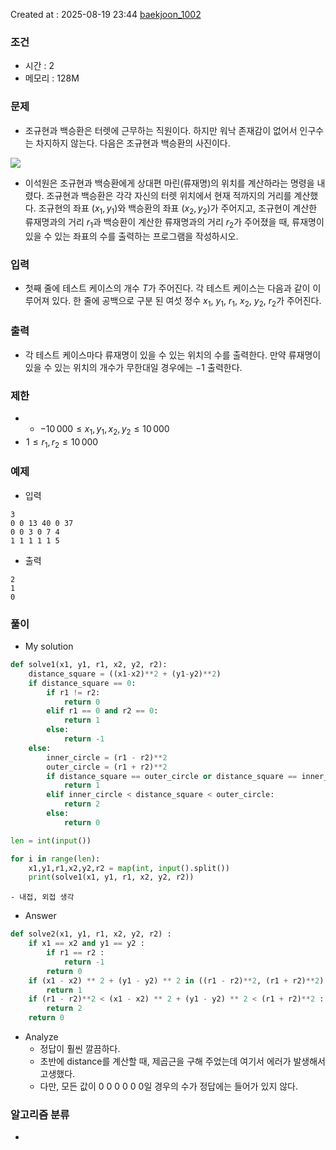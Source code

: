 Created at : 2025-08-19 23:44
[baekjoon_1002](https://www.acmicpc.net/problem/1002)
### 조건
- 시간 : 2
- 메모리 : 128M
### 문제
- 조규현과 백승환은 터렛에 근무하는 직원이다. 하지만 워낙 존재감이 없어서 인구수는 차지하지 않는다. 다음은 조규현과 백승환의 사진이다.

![](https://www.acmicpc.net/upload/201003/dfcmhrjj_142c3w76qg8_b.jpg)

- 이석원은 조규현과 백승환에게 상대편 마린(류재명)의 위치를 계산하라는 명령을 내렸다. 조규현과 백승환은 각각 자신의 터렛 위치에서 현재 적까지의 거리를 계산했다.  조규현의 좌표 $(x_1, y_1)$와 백승환의 좌표 $(x_2, y_2)$가 주어지고, 조규현이 계산한 류재명과의 거리 $r_1$과 백승환이 계산한 류재명과의 거리 $r_2$가 주어졌을 때, 류재명이 있을 수 있는 좌표의 수를 출력하는 프로그램을 작성하시오.
### 입력
- 첫째 줄에 테스트 케이스의 개수 $T$가 주어진다. 각 테스트 케이스는 다음과 같이 이루어져 있다. 한 줄에 공백으로 구분 된 여섯 정수 $x_1$, $y_1$, $r_1$, $x_2$, $y_2$, $r_2$가 주어진다.
### 출력
- 각 테스트 케이스마다 류재명이 있을 수 있는 위치의 수를 출력한다. 만약 류재명이 있을 수 있는 위치의 개수가 무한대일 경우에는 $-1$ 출력한다.

### 제한
- - $-10\,000 ≤ x_1, y_1, x_2, y_2 ≤ 10\,000$ 
-  $1 ≤ r_1, r_2 ≤ 10\,000$

### 예제
- 입력
```
3
0 0 13 40 0 37
0 0 3 0 7 4
1 1 1 1 1 5
```
- 출력
```
2
1
0
``` 

### 풀이
- My solution
```python
def solve1(x1, y1, r1, x2, y2, r2):
    distance_square = ((x1-x2)**2 + (y1-y2)**2)
    if distance_square == 0:
        if r1 != r2:
            return 0
        elif r1 == 0 and r2 == 0:
            return 1
        else:
            return -1
    else:
        inner_circle = (r1 - r2)**2
        outer_circle = (r1 + r2)**2
        if distance_square == outer_circle or distance_square == inner_circle:
            return 1
        elif inner_circle < distance_square < outer_circle:
            return 2
        else:
            return 0

len = int(input())

for i in range(len):
    x1,y1,r1,x2,y2,r2 = map(int, input().split())
    print(solve1(x1, y1, r1, x2, y2, r2))
```
	- 내접, 외접 생각

- Answer
```python
def solve2(x1, y1, r1, x2, y2, r2) :
    if x1 == x2 and y1 == y2 :
        if r1 == r2 :
            return -1
        return 0
    if (x1 - x2) ** 2 + (y1 - y2) ** 2 in ((r1 - r2)**2, (r1 + r2)**2) :
        return 1
    if (r1 - r2)**2 < (x1 - x2) ** 2 + (y1 - y2) ** 2 < (r1 + r2)**2 :
        return 2
    return 0
```

- Analyze
	- 정답이 훨씬 깔끔하다.
	- 초반에 distance를 계산할 때, 제곱근을 구해 주었는데 여기서 에러가 발생해서 고생했다.
	- 다만, 모든 값이 0 0 0 0 0 0일 경우의 수가 정답에는 들어가 있지 않다.
### 알고리즘 분류
- 